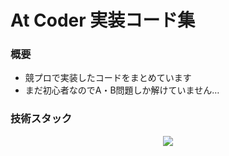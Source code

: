 # At Coder 実装コード集

### 概要

- 競プロで実装したコードをまとめています
- まだ初心者なのでA・B問題しか解けていません…

### 技術スタック

<div align="center">
  <a href="https://skillicons.dev">
    <img src="https://skillicons.dev/icons?i=cpp,python,vscode,linux,bash" />
  </a>
</div>
